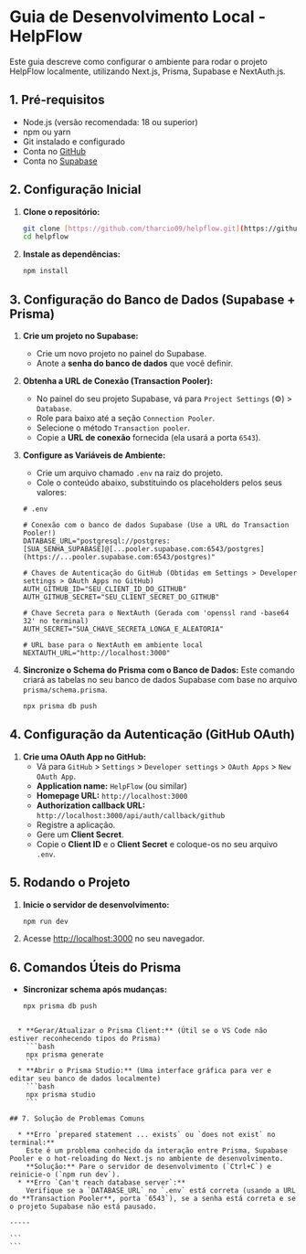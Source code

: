 # Guia de Desenvolvimento Local - HelpFlow

Este guia descreve como configurar o ambiente para rodar o projeto HelpFlow localmente, utilizando Next.js, Prisma, Supabase e NextAuth.js.

## 1. Pré-requisitos

* Node.js (versão recomendada: 18 ou superior)
* npm ou yarn
* Git instalado e configurado
* Conta no [GitHub](https://github.com/)
* Conta no [Supabase](https://supabase.com/)

## 2. Configuração Inicial

1.  **Clone o repositório:**
    ```bash
    git clone [https://github.com/tharcio09/helpflow.git](https://github.com/tharcio09/helpflow.git) # Substitua pela URL correta do seu repo
    cd helpflow
    ```

2.  **Instale as dependências:**
    ```bash
    npm install
    ```

## 3. Configuração do Banco de Dados (Supabase + Prisma)

1.  **Crie um projeto no Supabase:**
    * Crie um novo projeto no painel do Supabase.
    * Anote a **senha do banco de dados** que você definir.

2.  **Obtenha a URL de Conexão (Transaction Pooler):**
    * No painel do seu projeto Supabase, vá para `Project Settings` (⚙️) > `Database`.
    * Role para baixo até a seção `Connection Pooler`.
    * Selecione o método `Transaction pooler`.
    * Copie a **URL de conexão** fornecida (ela usará a porta `6543`).

3.  **Configure as Variáveis de Ambiente:**
    * Crie um arquivo chamado `.env` na raiz do projeto.
    * Cole o conteúdo abaixo, substituindo os placeholders pelos seus valores:

    ```env
    # .env

    # Conexão com o banco de dados Supabase (Use a URL do Transaction Pooler!)
    DATABASE_URL="postgresql://postgres:[SUA_SENHA_SUPABASE]@[...pooler.supabase.com:6543/postgres](https://...pooler.supabase.com:6543/postgres)"

    # Chaves de Autenticação do GitHub (Obtidas em Settings > Developer settings > OAuth Apps no GitHub)
    AUTH_GITHUB_ID="SEU_CLIENT_ID_DO_GITHUB"
    AUTH_GITHUB_SECRET="SEU_CLIENT_SECRET_DO_GITHUB"

    # Chave Secreta para o NextAuth (Gerada com 'openssl rand -base64 32' no terminal)
    AUTH_SECRET="SUA_CHAVE_SECRETA_LONGA_E_ALEATORIA"

    # URL base para o NextAuth em ambiente local
    NEXTAUTH_URL="http://localhost:3000"
    ```

4.  **Sincronize o Schema do Prisma com o Banco de Dados:**
    Este comando criará as tabelas no seu banco de dados Supabase com base no arquivo `prisma/schema.prisma`.
    ```bash
    npx prisma db push
    ```

## 4. Configuração da Autenticação (GitHub OAuth)

1.  **Crie uma OAuth App no GitHub:**
    * Vá para `GitHub` > `Settings` > `Developer settings` > `OAuth Apps` > `New OAuth App`.
    * **Application name:** `HelpFlow` (ou similar)
    * **Homepage URL:** `http://localhost:3000`
    * **Authorization callback URL:** `http://localhost:3000/api/auth/callback/github`
    * Registre a aplicação.
    * Gere um **Client Secret**.
    * Copie o **Client ID** e o **Client Secret** e coloque-os no seu arquivo `.env`.

## 5. Rodando o Projeto

1.  **Inicie o servidor de desenvolvimento:**
    ```bash
    npm run dev
    ```

2.  Acesse [http://localhost:3000](http://localhost:3000) no seu navegador.

## 6. Comandos Úteis do Prisma

* **Sincronizar schema após mudanças:**
  ```bash
  npx prisma db push
````

  * **Gerar/Atualizar o Prisma Client:** (Útil se o VS Code não estiver reconhecendo tipos do Prisma)
    ```bash
    npx prisma generate
    ```
  * **Abrir o Prisma Studio:** (Uma interface gráfica para ver e editar seu banco de dados localmente)
    ```bash
    npx prisma studio
    ```

## 7. Solução de Problemas Comuns

  * **Erro `prepared statement ... exists` ou `does not exist` no terminal:**
    Este é um problema conhecido da interação entre Prisma, Supabase Pooler e o hot-reloading do Next.js no ambiente de desenvolvimento.
    **Solução:** Pare o servidor de desenvolvimento (`Ctrl+C`) e reinicie-o (`npm run dev`).
  * **Erro `Can't reach database server`:**
    Verifique se a `DATABASE_URL` no `.env` está correta (usando a URL do **Transaction Pooler**, porta `6543`), se a senha está correta e se o projeto Supabase não está pausado.

-----

```
```